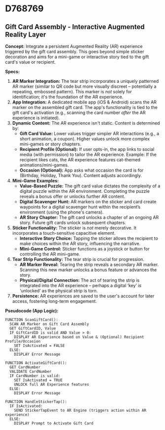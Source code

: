 # D768769

## Gift Card Assembly - Interactive Augmented Reality Layer

**Concept:** Integrate a persistent Augmented Reality (AR) experience triggered by the gift card assembly. This goes beyond simple sticker decoration and aims for a mini-game or interactive story tied to the gift card's value or recipient.

**Specs:**

1.  **AR Marker Integration:** The tear strip incorporates a uniquely patterned AR marker (similar to QR code but more visually discreet – potentially a repeating, embossed pattern). This marker is *not* solely for identification; it's the foundation of the AR experience.
2.  **App Integration:** A dedicated mobile app (iOS & Android) scans the AR marker on the assembled gift card. The app's functionality is tied to the gift card's activation (e.g., scanning the card number *after* the AR experience is initiated).
3.  **Dynamic Content:** The AR experience isn't static.  Content is determined by:
    *   **Gift Card Value:** Lower values trigger simpler AR interactions (e.g., a short animation, a coupon). Higher values unlock more complex mini-games or story chapters.
    *   **Recipient Profile (Optional):** If user opts-in, the app links to social media (with permission) to tailor the AR experience. Example: If the recipient likes cats, the AR experience features cat-themed animations/mini-games.
    *   **Occasion (Optional):**  App asks what occasion the card is for (Birthday, Holiday, Thank You). Content adjusts accordingly.
4.  **Mini-Game Examples:**
    *   **Value-Based Puzzle:**  The gift card value dictates the complexity of a digital puzzle within the AR environment. Completing the puzzle reveals a bonus offer or unlocks further AR content.
    *   **Digital Scavenger Hunt:** AR markers on the sticker and card create waypoints for a digital scavenger hunt within the recipient’s environment (using the phone's camera).
    *   **AR Story Chapter:** The gift card unlocks a chapter of an ongoing AR story. Future gift cards unlock subsequent chapters.
5.  **Sticker Functionality:** The sticker is *not* merely decorative. It incorporates a touch-sensitive capacitive element.
    *   **Interactive Story Choice:** Tapping the sticker allows the recipient to make choices within the AR story, influencing the narrative.
    *   **Mini-Game Control:** Sticker functions as a joystick or button for controlling the AR mini-game.
6.  **Tear Strip Functionality:** The tear strip is crucial for progression.
    *   **AR Marker Reveal:** Tearing the strip reveals a secondary AR marker. Scanning this new marker unlocks a bonus feature or advances the story.
    *   **Physical/Digital Connection:** The act of tearing the strip is integrated into the AR experience – perhaps a digital ‘key’ is ‘unlocked’ as the physical strip is torn.
7.  **Persistence:** AR experiences are saved to the user's account for later access, fostering long-term engagement.

**Pseudocode (App Logic):**

```
FUNCTION ScanGiftCard():
  SCAN AR Marker on Gift Card Assembly
  GET GiftCardID, Value
  IF GiftCardID is valid AND Value > 0:
    DISPLAY AR Experience based on Value & (Optional) Recipient Profile/Occasion
    SET IsActivated = FALSE
  ELSE:
    DISPLAY Error Message

FUNCTION ActivateGiftCard():
  GET CardNumber
  VALIDATE CardNumber
  IF CardNumber is valid:
    SET IsActivated = TRUE
    UNLOCK full AR Experience features
  ELSE:
    DISPLAY Error Message

FUNCTION HandleStickerTap():
  IF IsActivated:
    SEND StickerTapEvent to AR Engine (triggers action within AR experience)
  ELSE:
    DISPLAY Prompt to Activate Gift Card
```